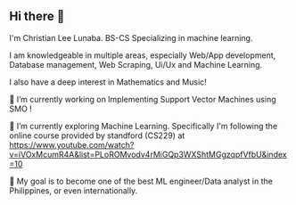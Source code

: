 ## Hi there 👋
I'm Christian Lee Lunaba. BS-CS Specializing in machine learning. 

I am knowledgeable in multiple areas, especially Web/App development, Database management, Web Scraping, Ui/Ux and Machine Learning. 

I also have a deep interest in Mathematics and Music! 

🔭 I’m currently working on Implementing Support Vector Machines using SMO ! 

🌱 I’m currently exploring Machine Learning. Specifically I'm following the online course provided by standford (CS229) at https://www.youtube.com/watch?v=iVOxMcumR4A&list=PLoROMvodv4rMiGQp3WXShtMGgzqpfVfbU&index=10

👯 My goal is to become one of the best ML engineer/Data analyst in the Philippines, or even internationally. 

<!--
**LunabaLeeris/LunabaLeeris** is a ✨ _special_ ✨ repository because its `README.md` (this file) appears on your GitHub profile.

Here are some ideas to get you started:

- 🔭 I’m currently working on ...
- 🌱 I’m currently learning ...
- 👯 I’m looking to collaborate on ...
- 🤔 I’m looking for help with ...
- 💬 Ask me about ...
- 📫 How to reach me: ...
- 😄 Pronouns: ...
- ⚡ Fun fact: ...
-->
